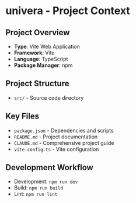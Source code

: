 # univera - Project Context

## Project Overview
- **Type**: Vite Web Application
- **Framework**: Vite
- **Language**: TypeScript
- **Package Manager**: npm

## Project Structure
- `src/` - Source code directory

## Key Files
- `package.json` - Dependencies and scripts
- `README.md` - Project documentation
- `CLAUDE.md` - Comprehensive project guide
- `vite.config.ts` - Vite configuration

## Development Workflow
- Development: `npm run dev`
- Build: `npm run build`
- Lint: `npm run lint`
